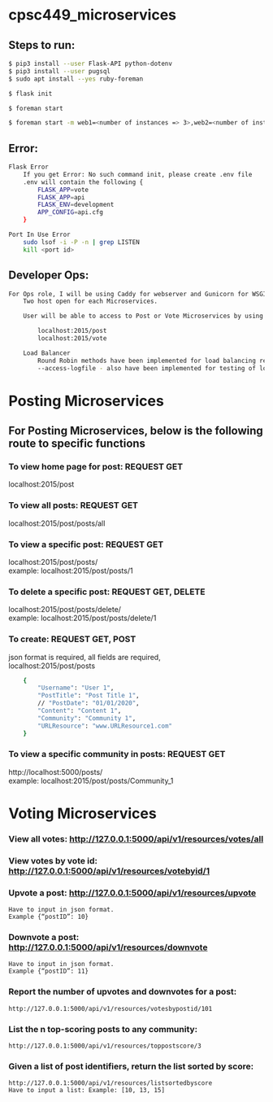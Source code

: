 # cpsc449_microservices

## Steps to run: 
```sh
$ pip3 install --user Flask-API python-dotenv
$ pip3 install --user pugsql 
$ sudo apt install --yes ruby-foreman
```
```sh
$ flask init
```
```sh
$ foreman start
```
```sh
$ foreman start -m web1=<number of instances => 3>,web2=<number of instances => 3>,caddy=1
```

## Error: 
```sh
Flask Error
	If you get Error: No such command init, please create .env file
	.env will contain the following {
		FLASK_APP=vote
		FLASK_APP=api
		FLASK_ENV=development
		APP_CONFIG=api.cfg
	}
```
```sh
Port In Use Error 
	sudo lsof -i -P -n | grep LISTEN
	kill <port id>
```
## Developer Ops: </br>
```sh
For Ops role, I will be using Caddy for webserver and Gunicorn for WSGI server
	Two host open for each Microservices.

	User will be able to access to Post or Vote Microservices by using these hosts:

		localhost:2015/post
		localhost:2015/vote

	Load Balancer
		Round Robin methods have been implemented for load balancing requests
		--access-logfile - also have been implemented for testing of load balancing requests in Procfile
```
# Posting Microservices </br>
## For Posting Microservices, below is the following route to specific functions 
### To view home page for post: REQUEST GET  </br>
localhost:2015/post

### To view all posts: REQUEST GET  </br>
localhost:2015/post/posts/all	

### To view a specific post: REQUEST GET </br>
localhost:2015/post/posts/<id> </br>
example: localhost:2015/post/posts/1

### To delete a specific post: REQUEST GET, DELETE </br>
localhost:2015/post/posts/delete/<id> </br>
example: localhost:2015/post/posts/delete/1

### To create: REQUEST GET, POST</br>
json format is required, all fields are required,  </br>
localhost:2015/post/posts
```sh
    {
        "Username": "User 1",
        "PostTitle": "Post Title 1",
        // "PostDate": "01/01/2020",
        "Content": "Content 1",
        "Community": "Community 1",
        "URLResource": "www.URLResource1.com"
    }
```
### To view a specific community in posts: REQUEST GET </br>
http://localhost:5000/posts/<community name> </br>
example: localhost:2015/post/posts/Community_1

# Voting Microservices </br>
### View all votes: http://127.0.0.1:5000/api/v1/resources/votes/all

### View votes by vote id: http://127.0.0.1:5000/api/v1/resources/votebyid/1

### Upvote a post: http://127.0.0.1:5000/api/v1/resources/upvote </br>
    Have to input in json format.  
    Example {“postID”: 10}

### Downvote a post: http://127.0.0.1:5000/api/v1/resources/downvote </br>
    Have to input in json format.  
    Example {“postID”: 11} 

### Report the number of upvotes and downvotes for a post: </br>
    http://127.0.0.1:5000/api/v1/resources/votesbypostid/101 
     
### List the n top-scoring posts to any community: </br>
    http://127.0.0.1:5000/api/v1/resources/toppostscore/3 

### Given a list of post identifiers, return the list sorted by score: </br>
    http://127.0.0.1:5000/api/v1/resources/listsortedbyscore 
    Have to input a list: Example: [10, 13, 15] 